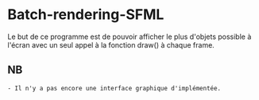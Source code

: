 # Batch-rendering-SFML

Le but de ce programme est de pouvoir afficher le plus d'objets possible à l'écran avec un seul appel à la fonction draw() à chaque frame.

   ## NB
    - Il n'y a pas encore une interface graphique d'implémentée.
